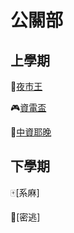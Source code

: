 # 公關部

## 上學期

🧋[夜市王](活動紀錄/夜市王.md)

🎮[資電盃](活動紀錄/資電盃.md)

🕺[中資耶晚](活動紀錄/中資耶晚.md)

## 下學期

🀄[系麻]

👻[密逃]
